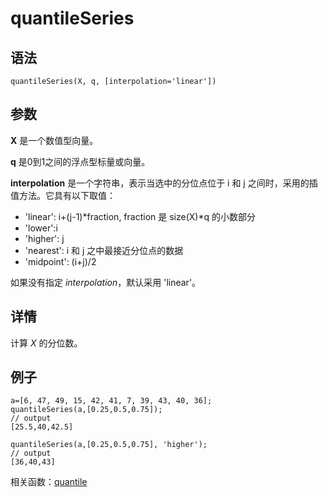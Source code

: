 # quantileSeries

## 语法

`quantileSeries(X, q, [interpolation='linear'])`

## 参数

**X** 是一个数值型向量。

**q** 是0到1之间的浮点型标量或向量。

**interpolation** 是一个字符串，表示当选中的分位点位于 i 和 j 之间时，采用的插值方法。它具有以下取值：

* 'linear': i+(j-1)\*fraction, fraction 是 size(X)\*q
  的小数部分
* 'lower':i
* 'higher': j
* 'nearest': i 和 j 之中最接近分位点的数据
* 'midpoint': (i+j)/2

如果没有指定 *interpolation*，默认采用 'linear'。

## 详情

计算 *X* 的分位数。

## 例子

```
a=[6, 47, 49, 15, 42, 41, 7, 39, 43, 40, 36];
quantileSeries(a,[0.25,0.5,0.75]);
// output
[25.5,40,42.5]

quantileSeries(a,[0.25,0.5,0.75], 'higher');
// output
[36,40,43]
```

相关函数：[quantile](quantile.html)

